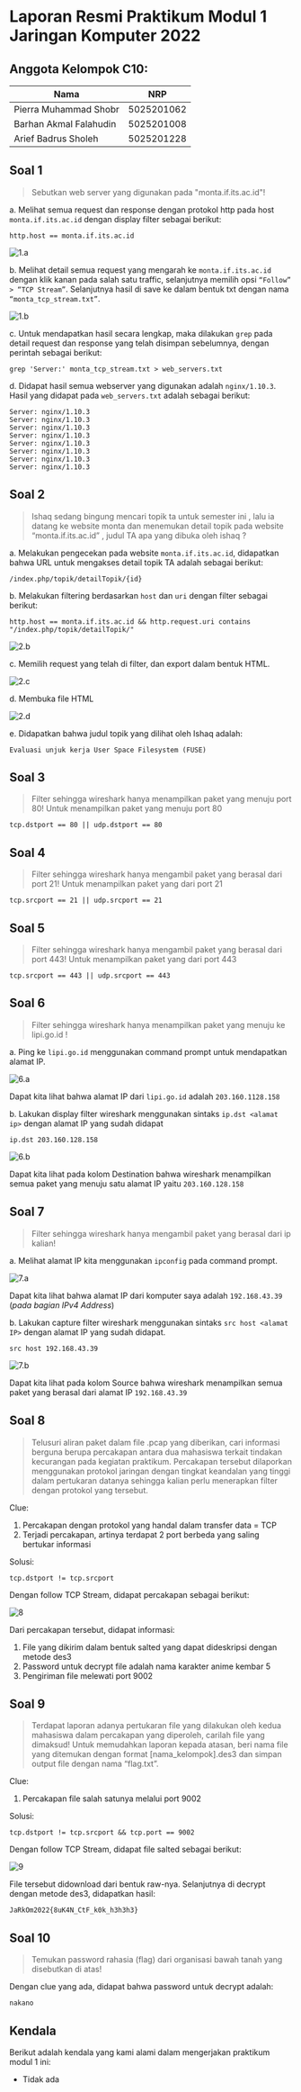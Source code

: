 # Laporan Resmi Praktikum Modul 1 Jaringan Komputer 2022

## Anggota Kelompok C10:

| Nama                   | NRP        |
| ---------------------- | ---------- |
| Pierra Muhammad Shobr  | 5025201062 |
| Barhan Akmal Falahudin | 5025201008 |
| Arief Badrus Sholeh    | 5025201228 |

## Soal 1

> Sebutkan web server yang digunakan pada "monta.if.its.ac.id"!

a. Melihat semua request dan response dengan protokol http pada host `monta.if.its.ac.id` dengan display filter sebagai berikut:

```
http.host == monta.if.its.ac.id
```

![1.a](/screenshot/1.a.png)

b. Melihat detail semua request yang mengarah ke `monta.if.its.ac.id` dengan klik kanan pada salah satu traffic, selanjutnya memilih opsi `“Follow” > “TCP Stream”`. Selanjutnya hasil di save ke dalam bentuk txt dengan nama `“monta_tcp_stream.txt”`.

![1.b](/screenshot/1.b.png)

c. Untuk mendapatkan hasil secara lengkap, maka dilakukan `grep` pada detail request dan response yang telah disimpan sebelumnya, dengan perintah sebagai berikut:

```
grep 'Server:' monta_tcp_stream.txt > web_servers.txt
```

d. Didapat hasil semua webserver yang digunakan adalah `nginx/1.10.3`. Hasil yang didapat pada `web_servers.txt` adalah sebagai berikut:

```
Server: nginx/1.10.3
Server: nginx/1.10.3
Server: nginx/1.10.3
Server: nginx/1.10.3
Server: nginx/1.10.3
Server: nginx/1.10.3
Server: nginx/1.10.3
Server: nginx/1.10.3
```

## Soal 2

> Ishaq sedang bingung mencari topik ta untuk semester ini , lalu ia datang ke website monta dan menemukan detail topik pada website “monta.if.its.ac.id” , judul TA apa yang dibuka oleh ishaq ?

a. Melakukan pengecekan pada website `monta.if.its.ac.id`, didapatkan bahwa URL untuk mengakses detail topik TA adalah sebagai berikut:

```
/index.php/topik/detailTopik/{id}
```

b. Melakukan filtering berdasarkan `host` dan `uri` dengan filter sebagai berikut:

```
http.host == monta.if.its.ac.id && http.request.uri contains "/index.php/topik/detailTopik/"
```

![2.b](/screenshot/2.b.png)

c. Memilih request yang telah di filter, dan export dalam bentuk HTML.

![2.c](/screenshot/2.c.png)

d. Membuka file HTML

![2.d](/screenshot/2.d.png)

e. Didapatkan bahwa judul topik yang dilihat oleh Ishaq adalah:

```
Evaluasi unjuk kerja User Space Filesystem (FUSE)
```

## Soal 3

> Filter sehingga wireshark hanya menampilkan paket yang menuju port 80!
Untuk menampilkan paket yang menuju port 80

```
tcp.dstport == 80 || udp.dstport == 80
```

## Soal 4

> Filter sehingga wireshark hanya mengambil paket yang berasal dari port 21!
Untuk menampilkan paket yang dari port 21

```
tcp.srcport == 21 || udp.srcport == 21
```

## Soal 5

> Filter sehingga wireshark hanya mengambil paket yang berasal dari port 443!
Untuk menampilkan paket yang dari port 443

```
tcp.srcport == 443 || udp.srcport == 443
```

## Soal 6

> Filter sehingga wireshark hanya menampilkan paket yang menuju ke lipi.go.id !

a. Ping ke `lipi.go.id` menggunakan command prompt untuk mendapatkan alamat IP.

![6.a](/screenshot/6.a.png)

Dapat kita lihat bahwa alamat IP dari `lipi.go.id` adalah `203.160.1128.158`

b. Lakukan display filter wireshark menggunakan sintaks `ip.dst <alamat ip>` dengan alamat IP yang sudah didapat

```
ip.dst 203.160.128.158
```

![6.b](/screenshot/6.b.png)

Dapat kita lihat pada kolom Destination bahwa wireshark menampilkan semua paket yang menuju satu alamat IP yaitu `203.160.128.158`

## Soal 7

> Filter sehingga wireshark hanya mengambil paket yang berasal dari ip kalian!

a. Melihat alamat IP kita menggunakan `ipconfig` pada command prompt.

![7.a](/screenshot/7.a.png)

Dapat kita lihat bahwa alamat IP dari komputer saya adalah `192.168.43.39` (_pada bagian IPv4 Address_)

b. Lakukan capture filter wireshark menggunakan sintaks `src host <alamat IP>` dengan alamat IP yang sudah didapat.

```
src host 192.168.43.39
```

![7.b](/screenshot/7.b.png)

Dapat kita lihat pada kolom Source bahwa wireshark menampilkan semua paket yang berasal dari alamat IP `192.168.43.39`

## Soal 8

> Telusuri aliran paket dalam file .pcap yang diberikan, cari informasi berguna berupa percakapan antara dua mahasiswa terkait tindakan kecurangan pada kegiatan praktikum. Percakapan tersebut dilaporkan menggunakan protokol jaringan dengan tingkat keandalan yang tinggi dalam pertukaran datanya sehingga kalian perlu menerapkan filter dengan protokol yang tersebut.

Clue:
1. Percakapan dengan protokol yang handal dalam transfer data = TCP
2. Terjadi percakapan, artinya terdapat 2 port berbeda yang saling bertukar informasi
   
Solusi:
```
tcp.dstport != tcp.srcport
```

Dengan follow TCP Stream, didapat percakapan sebagai berikut:

![8](/screenshot/8.png)

Dari percakapan tersebut, didapat informasi:
1. File yang dikirim dalam bentuk salted yang dapat dideskripsi dengan metode des3
2. Password untuk decrypt file adalah nama karakter anime kembar 5
3. Pengiriman file melewati port 9002

## Soal 9

> Terdapat laporan adanya pertukaran file yang dilakukan oleh kedua mahasiswa dalam percakapan yang diperoleh, carilah file yang dimaksud! Untuk memudahkan laporan kepada atasan, beri nama file yang ditemukan dengan format [nama_kelompok].des3 dan simpan output file dengan nama “flag.txt”.

Clue:
1. Percakapan file salah satunya melalui port 9002

Solusi:
```
tcp.dstport != tcp.srcport && tcp.port == 9002
```

Dengan follow TCP Stream, didapat file salted sebagai berikut:

![9](/screenshot/9.png)

File tersebut didownload dari bentuk raw-nya. Selanjutnya di decrypt dengan metode des3, didapatkan hasil:
```
JaRkOm2022{8uK4N_CtF_k0k_h3h3h3}
```

## Soal 10

> Temukan password rahasia (flag) dari organisasi bawah tanah yang disebutkan di atas!

Dengan clue yang ada, didapat bahwa password untuk decrypt adalah:
```
nakano
```

## Kendala

Berikut adalah kendala yang kami alami dalam mengerjakan praktikum modul 1 ini:
- Tidak ada
